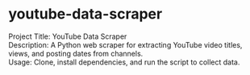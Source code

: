 # youtube-data-scraper
Project Title: YouTube Data Scraper  
Description:  A Python web scraper for extracting YouTube video titles, views, and posting dates from channels.  
Usage: Clone, install dependencies, and run the script to collect data.
